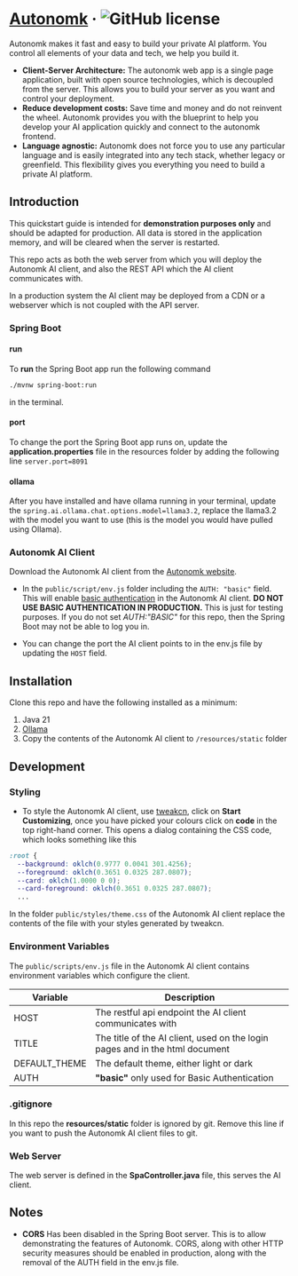 # [Autonomk](https://autonomk.com/) &middot; ![GitHub license](https://img.shields.io/badge/license-apache-blue.svg)

Autonomk makes it fast and easy to build your private AI platform. You control all elements of your data and tech, we help you build it.

* **Client-Server Architecture:** The autonomk web app is a single page application, built with open source technologies, which is decoupled from the server. This allows you to build your server as you want and control your deployment.
* **Reduce development costs:** Save time and money and do not reinvent the wheel. Autonomk provides you with the blueprint to help you develop your AI application quickly and connect to the autonomk frontend.
* **Language agnostic:** Autonomk does not force you to use any particular language and is easily integrated into any tech stack, whether legacy or greenfield. This flexibility gives you everything you need to build a private AI platform.


## Introduction
This quickstart guide is intended for **demonstration purposes only** and should be adapted for production. All data is stored in the application memory, and will be cleared when the server is restarted.

This repo acts as both the web server from which you will deploy the Autonomk AI client, and also the REST API which the AI client communicates with.

In a production system the AI client may be deployed from a CDN or a webserver which is not coupled with the API server.

### Spring Boot

#### run
To **run** the Spring Boot app run the following command
```bash 
./mvnw spring-boot:run
``` 
in the terminal.

#### port
To change the port the Spring Boot app runs on, update the **application.properties** file in the resources folder by adding the following line `server.port=8091`
#### ollama
After you have installed and have ollama running in your terminal, update the `spring.ai.ollama.chat.options.model=llama3.2`, replace the llama3.2 with the model you want to use (this is the model you would have pulled using Ollama).

### Autonomk AI Client
Download the Autonomk AI client from the [Autonomk website](https://autonomk.com/). 

* In the `public/script/env.js` folder including the `AUTH: "basic"` field. This will enable [basic authentication](https://developer.mozilla.org/en-US/docs/Web/HTTP/Guides/Authentication) in the Autonomk AI client. **DO NOT USE BASIC AUTHENTICATION IN PRODUCTION.** This is just for testing purposes. If you do not set *AUTH:"BASIC"* for this repo, then the Spring Boot may not be able to log you in.

* You can change the port the AI client points to in the env.js file by updating the `HOST` field.

## Installation
Clone this repo and have the following installed as a minimum:
1. Java 21
2. [Ollama](https://ollama.com/)
3. Copy the contents of the Autonomk AI client to `/resources/static` folder

## Development
### Styling
* To style the Autonomk AI client, use [tweakcn](https://tweakcn.com/), click on **Start Customizing**, once you have picked your colours click on **code** in the top right-hand corner. This opens a dialog containing the CSS code, which looks something like this
```css
:root {
  --background: oklch(0.9777 0.0041 301.4256);
  --foreground: oklch(0.3651 0.0325 287.0807);
  --card: oklch(1.0000 0 0);
  --card-foreground: oklch(0.3651 0.0325 287.0807);
  ...
```
In the folder `public/styles/theme.css` of the Autonomk AI client replace the contents of the file with your styles generated by tweakcn.

### Environment Variables
The `public/scripts/env.js` file in the Autonomk AI client contains environment variables which configure the client.

| **Variable** | **Description** |
| --- | --- |
|HOST | The restful api endpoint the AI client communicates with
|TITLE | The title of the AI client, used on the login pages and in the html document
|DEFAULT_THEME| The default theme, either light or dark
|AUTH | **"basic"** only used for Basic Authentication 

### .gitignore
In this repo the **resources/static** folder is ignored by git. Remove this line if you want to push the Autonomk AI client files to git.

### Web Server
The web server is defined in the **SpaController.java** file, this serves the AI client.

## Notes

* **CORS** Has been disabled in the Spring Boot server. This is to allow demonstrating the features of Autonomk. CORS, along with other HTTP security measures should be enabled in production, along with the removal of the AUTH field in the env.js file.



 
